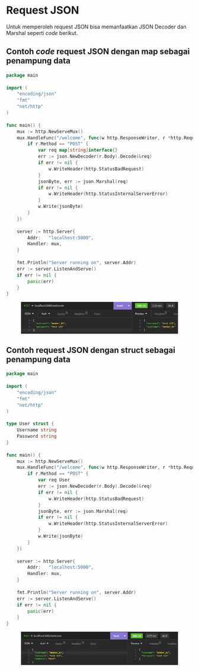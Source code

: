 # Request JSON

Untuk memperoleh request JSON bisa memanfaatkan JSON Decoder dan Marshal seperti _code_ berikut.

## Contoh _code_ request JSON dengan map sebagai penampung data

```go
package main

import (
	"encoding/json"
	"fmt"
	"net/http"
)

func main() {
	mux := http.NewServeMux()
	mux.HandleFunc("/welcome", func(w http.ResponseWriter, r *http.Request) {
		if r.Method == "POST" {
			var req map[string]interface{}
			err := json.NewDecoder(r.Body).Decode(&req)
			if err != nil {
				w.WriteHeader(http.StatusBadRequest)
			}
			jsonByte, err := json.Marshal(req)
			if err != nil {
				w.WriteHeader(http.StatusInternalServerError)
			}
			w.Write(jsonByte)
		}
	})

	server := http.Server{
		Addr: 	"localhost:5000",
		Handler: mux,
	}

	fmt.Println("Server running on", server.Addr)
	err := server.ListenAndServe()
	if err != nil {
		panic(err)
	}
}
```

<figure><img src="../.gitbook/assets/1 (6).png" alt=""><figcaption></figcaption></figure>

## Contoh request JSON dengan struct sebagai penampung data

```go
package main

import (
	"encoding/json"
	"fmt"
	"net/http"
)

type User struct {
	Username string
	Password string
}

func main() {
	mux := http.NewServeMux()
	mux.HandleFunc("/welcome", func(w http.ResponseWriter, r *http.Request) {
		if r.Method == "POST" {
			var req User
			err := json.NewDecoder(r.Body).Decode(&req)
			if err != nil {
				w.WriteHeader(http.StatusBadRequest)
			}
			jsonByte, err := json.Marshal(req)
			if err != nil {
				w.WriteHeader(http.StatusInternalServerError)
			}
			w.Write(jsonByte)
		}
	})

	server := http.Server{
		Addr: 	"localhost:5000",
		Handler: mux,
	}

	fmt.Println("Server running on", server.Addr)
	err := server.ListenAndServe()
	if err != nil {
		panic(err)
	}
}
```

<figure><img src="../.gitbook/assets/Request JSON Struct.png" alt=""><figcaption></figcaption></figure>
